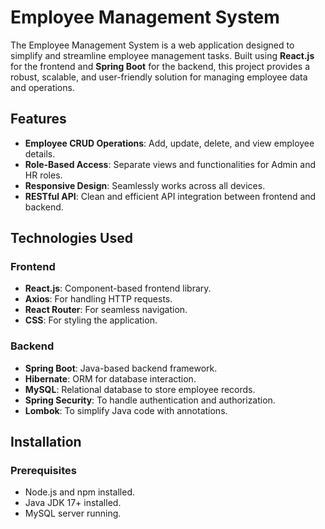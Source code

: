# Employee Management System

The Employee Management System is a web application designed to simplify and streamline employee management tasks. 
Built using **React.js** for the frontend and **Spring Boot** for the backend,
this project provides a robust, scalable, and user-friendly solution for managing employee data and operations.

## Features

- **Employee CRUD Operations**: Add, update, delete, and view employee details.
- **Role-Based Access**: Separate views and functionalities for Admin and HR roles.
- **Responsive Design**: Seamlessly works across all devices.
- **RESTful API**: Clean and efficient API integration between frontend and backend.

## Technologies Used

### Frontend
- **React.js**: Component-based frontend library.
- **Axios**: For handling HTTP requests.
- **React Router**: For seamless navigation.
- **CSS**: For styling the application.

### Backend
- **Spring Boot**: Java-based backend framework.
- **Hibernate**: ORM for database interaction.
- **MySQL**: Relational database to store employee records.
- **Spring Security**: To handle authentication and authorization.
- **Lombok**: To simplify Java code with annotations.

## Installation

### Prerequisites
- Node.js and npm installed.
- Java JDK 17+ installed.
- MySQL server running.


